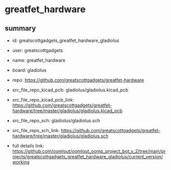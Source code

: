 # greatfet_hardware
 
## summary 
* id: greatscottgadgets_greatfet_hardware_gladiolus
* user: greatscottgadgets
* name: greatfet_hardware
* board: gladiolus
* repo: https://github.com/greatscottgadgets/greatfet-hardware
* src_file_repo_kicad_pcb: gladiolus/gladiolus.kicad_pcb
* src_file_repo_kicad_pcb_link: https://github.com/greatscottgadgets/greatfet-hardware/tree/master/gladiolus/gladiolus.kicad_pcb


* src_file_repo_sch: gladiolus/gladiolus.sch
* src_file_repo_sch_link: https://github.com/greatscottgadgets/greatfet-hardware/tree/master/gladiolus/gladiolus.sch
* full details link: https://github.com/oomlout/oomlout_oomp_project_bot_v_2/tree/main/projects/greatscottgadgets_greatfet_hardware_gladiolus/current_version/working  








